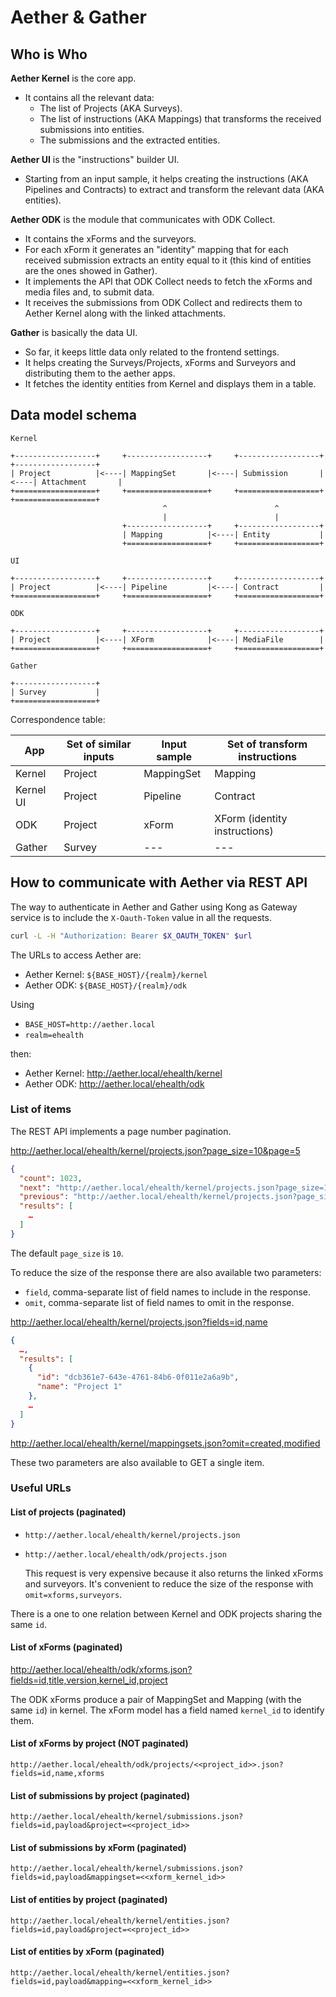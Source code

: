 # Aether & Gather

## Who is Who

**Aether Kernel** is the core app.

- It contains all the relevant data:
  - The list of Projects (AKA Surveys).
  - The list of instructions (AKA Mappings) that transforms the received submissions into entities.
  - The submissions and the extracted entities.

**Aether UI** is the "instructions" builder UI.

- Starting from an input sample, it helps creating the instructions (AKA Pipelines and Contracts) to extract and transform the relevant data (AKA entities).

**Aether ODK** is the module that communicates with ODK Collect.

- It contains the xForms and the surveyors.
- For each xForm it generates an "identity" mapping that for each received submission extracts an entity equal to it (this kind of entities are the ones showed in Gather).
- It implements the API that ODK Collect needs to fetch the xForms and media files and, to submit data.
- It receives the submissions from ODK Collect and redirects them to Aether Kernel along with the linked attachments.

**Gather** is basically the data UI.

- So far, it keeps little data only related to the frontend settings.
- It helps creating the Surveys/Projects, xForms and Surveyors and distributing them to the aether apps.
- It fetches the identity entities from Kernel and displays them in a table.

## Data model schema

```text
Kernel

+------------------+     +------------------+     +------------------+     +------------------+
| Project          |<----| MappingSet       |<----| Submission       |<----| Attachment       |
+==================+     +==================+     +==================+     +==================+
                                  ^                        ^
                                  |                        |
                         +------------------+     +------------------+
                         | Mapping          |<----| Entity           |
                         +==================+     +==================+

UI

+------------------+     +------------------+     +------------------+
| Project          |<----| Pipeline         |<----| Contract         |
+==================+     +==================+     +==================+

ODK

+------------------+     +------------------+     +------------------+
| Project          |<----| XForm            |<----| MediaFile        |
+==================+     +==================+     +==================+

Gather

+------------------+
| Survey           |
+==================+

```

Correspondence table:

| App       | Set of similar inputs | Input sample | Set of transform instructions |
| --------- | --------------------- | ------------ | ----------------------------- |
| Kernel    | Project               | MappingSet   | Mapping                       |
| Kernel UI | Project               | Pipeline     | Contract                      |
| ODK       | Project               | xForm        | XForm (identity instructions) |
| Gather    | Survey                | ---          | ---                           |


## How to communicate with Aether via REST API

The way to authenticate in Aether and Gather using Kong as Gateway service is to include the `X-Oauth-Token` value in all the requests.

```bash
curl -L -H "Authorization: Bearer $X_OAUTH_TOKEN" $url
```

The URLs to access Aether are:

- Aether Kernel: `${BASE_HOST}/{realm}/kernel`
- Aether ODK: `${BASE_HOST}/{realm}/odk`

Using

- `BASE_HOST=http://aether.local`
- `realm=ehealth`

then:

- Aether Kernel: http://aether.local/ehealth/kernel
- Aether ODK: http://aether.local/ehealth/odk


### List of items

The REST API implements a page number pagination.

http://aether.local/ehealth/kernel/projects.json?page_size=10&page=5

```json
{
  "count": 1023,
  "next": "http://aether.local/ehealth/kernel/projects.json?page_size=10&page=6",
  "previous": "http://aether.local/ehealth/kernel/projects.json?page_size=10&page=4",
  "results": [
    …
  ]
}
```

The default `page_size` is `10`.

To reduce the size of the response there are also available two parameters:
- `field`, comma-separate list of field names to include in the response.
- `omit`, comma-separate list of field names to omit in the response.


http://aether.local/ehealth/kernel/projects.json?fields=id,name

```json
{
  …,
  "results": [
    {
      "id": "dcb361e7-643e-4761-84b6-0f011e2a6a9b",
      "name": "Project 1"
    },
    …
  ]
}
```

http://aether.local/ehealth/kernel/mappingsets.json?omit=created,modified

These two parameters are also available to GET a single item.

### Useful URLs

#### List of projects (paginated)

- `http://aether.local/ehealth/kernel/projects.json`
- `http://aether.local/ehealth/odk/projects.json`

  This request is very expensive because it also returns the linked xForms and surveyors.
  It's convenient to reduce the size of the response with `omit=xforms,surveyors`.

There is a one to one relation between Kernel and ODK projects sharing the same `id`.

#### List of xForms (paginated)

http://aether.local/ehealth/odk/xforms.json?fields=id,title,version,kernel_id,project

The ODK xForms produce a pair of MappingSet and Mapping (with the same `id`) in kernel.
The xForm model has a field named `kernel_id` to identify them.

#### List of xForms by project (NOT paginated)

`http://aether.local/ehealth/odk/projects/<<project_id>>.json?fields=id,name,xforms`

#### List of submissions by project (paginated)

`http://aether.local/ehealth/kernel/submissions.json?fields=id,payload&project=<<project_id>>`

#### List of submissions by xForm (paginated)

`http://aether.local/ehealth/kernel/submissions.json?fields=id,payload&mappingset=<<xform_kernel_id>>`

#### List of entities by project (paginated)

`http://aether.local/ehealth/kernel/entities.json?fields=id,payload&project=<<project_id>>`

#### List of entities by xForm (paginated)

`http://aether.local/ehealth/kernel/entities.json?fields=id,payload&mapping=<<xform_kernel_id>>`
